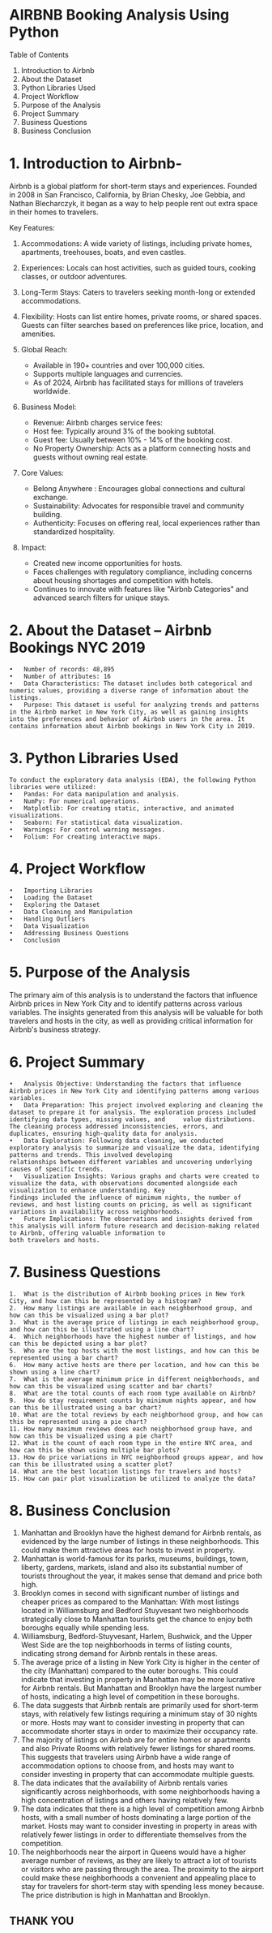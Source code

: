 # AIRBNB Booking Analysis Using Python

Table of Contents
1. Introduction to Airbnb
2. About the Dataset
3. Python Libraries Used
4. Project Workflow
5. Purpose of the Analysis
6. Project Summary
7. Business Questions
8. Business Conclusion

# 1. Introduction to Airbnb-
  Airbnb is a global platform for short-term stays and experiences. Founded in 2008 in San Francisco, California, by Brian Chesky, Joe Gebbia, and Nathan Blecharczyk, it began as a way to help people rent out extra space in their homes to travelers.

 Key Features:

1.	Accommodations: A wide variety of listings, including private homes, apartments, treehouses, boats, and even castles.

2.	Experiences: Locals can host activities, such as guided tours, cooking classes, or outdoor adventures.

3.	Long-Term Stays: Caters to travelers seeking month-long or extended accommodations.

4.	Flexibility: Hosts can list entire homes, private rooms, or shared spaces. Guests can filter searches based on preferences like price, location, and amenities.

5.	Global Reach:
    - Available in 190+ countries and over 100,000 cities.
    - Supports multiple languages and currencies.
    - As of 2024, Airbnb has facilitated stays for millions of travelers worldwide.

6.	Business Model:
    -	Revenue: Airbnb charges service fees:
    -	Host fee: Typically around 3% of the booking subtotal.
    -	Guest fee: Usually between 10% - 14% of the booking cost.
    -	No Property Ownership: Acts as a platform connecting hosts and guests without owning real estate.

7.	Core Values:
    -	Belong Anywhere	: Encourages global connections and cultural exchange.
    -	Sustainability: Advocates for responsible travel and community building.
    -	Authenticity: Focuses on offering real, local experiences rather than standardized hospitality.

8.	Impact:
    -	Created new income opportunities for hosts.
    -	Faces challenges with regulatory compliance, including concerns about housing shortages and competition with hotels.
    -	Continues to innovate with features like "Airbnb Categories" and advanced search filters for unique stays.

# 2. About the Dataset – Airbnb Bookings NYC 2019
    •	Number of records: 48,895
    •	Number of attributes: 16
    •	Data Characteristics: The dataset includes both categorical and numeric values, providing a diverse range of information about the listings.
    •	Purpose: This dataset is useful for analyzing trends and patterns in the Airbnb market in New York City, as well as gaining insights into the preferences and behavior of Airbnb users in the area. It contains information about Airbnb bookings in New York City in 2019.
 
 # 3. Python Libraries Used
    To conduct the exploratory data analysis (EDA), the following Python libraries were utilized:
    •	Pandas: For data manipulation and analysis.
    •	NumPy: For numerical operations.
    •	Matplotlib: For creating static, interactive, and animated visualizations.
    •	Seaborn: For statistical data visualization.
    •	Warnings: For control warning messages.
    •	Folium: For creating interactive maps.

# 4. Project Workflow
    •	Importing Libraries
    •	Loading the Dataset
    •	Exploring the Dataset
    •	Data Cleaning and Manipulation
    •	Handling Outliers
    •	Data Visualization
    •	Addressing Business Questions
    •	Conclusion

# 5. Purpose of the Analysis
  The primary aim of this analysis is to understand the factors that influence Airbnb prices in New York City and to identify patterns across various variables. The insights generated from this analysis will be valuable for both travelers and hosts in the city, as well as providing critical information for Airbnb's business strategy.

# 6. Project Summary
    •	Analysis Objective: Understanding the factors that influence Airbnb prices in New York City and identifying patterns among various variables.
    •	Data Preparation: This project involved exploring and cleaning the dataset to prepare it for analysis. The exploration process included identifying data types, missing values, and     value distributions. The cleaning process addressed inconsistencies, errors, and duplicates, ensuring high-quality data for analysis.
    •	Data Exploration: Following data cleaning, we conducted exploratory analysis to summarize and visualize the data, identifying patterns and trends. This involved developing         
    relationships between different variables and uncovering underlying causes of specific trends.
    •	Visualization Insights: Various graphs and charts were created to visualize the data, with observations documented alongside each visualization to enhance understanding. Key 
    findings included the influence of minimum nights, the number of reviews, and host listing counts on pricing, as well as significant variations in availability across neighborhoods.
    •	Future Implications: The observations and insights derived from this analysis will inform future research and decision-making related to Airbnb, offering valuable information to 
    both travelers and hosts.

# 7. Business Questions
    1.	What is the distribution of Airbnb booking prices in New York City, and how can this be represented by a histogram?
    2.	How many listings are available in each neighborhood group, and how can this be visualized using a bar plot?
    3.	What is the average price of listings in each neighborhood group, and how can this be illustrated using a line chart?
    4.	Which neighborhoods have the highest number of listings, and how can this be depicted using a bar plot?
    5.	Who are the top hosts with the most listings, and how can this be represented using a bar chart?
    6.	How many active hosts are there per location, and how can this be shown using a line chart?
    7.	What is the average minimum price in different neighborhoods, and how can this be visualized using scatter and bar charts?
    8.	What are the total counts of each room type available on Airbnb?
    9.	How do stay requirement counts by minimum nights appear, and how can this be illustrated using a bar chart?
    10.	What are the total reviews by each neighborhood group, and how can this be represented using a pie chart?
    11.	How many maximum reviews does each neighborhood group have, and how can this be visualized using a pie chart?
    12.	What is the count of each room type in the entire NYC area, and how can this be shown using multiple bar plots?
    13.	How do price variations in NYC neighborhood groups appear, and how can this be illustrated using a scatter plot?
    14.	What are the best location listings for travelers and hosts?
    15.	How can pair plot visualization be utilized to analyze the data?

# 8. Business Conclusion
1.	Manhattan and Brooklyn have the highest demand for Airbnb rentals, as evidenced by the large number of listings in these neighborhoods. This could make them attractive areas for hosts to invest in property.
2.	Manhattan is world-famous for its parks, museums, buildings, town, liberty, gardens, markets, island and also its substantial number of tourists throughout the year, it makes sense that demand and price both high.
3.	Brooklyn comes in second with significant number of listings and cheaper prices as compared to the Manhattan: With most listings located in Williamsburg and Bedford Stuyvesant two neighborhoods strategically close to Manhattan tourists get the chance to enjoy both boroughs equally while spending less.
4.	Williamsburg, Bedford-Stuyvesant, Harlem, Bushwick, and the Upper West Side are the top neighborhoods in terms of listing counts, indicating strong demand for Airbnb rentals in these areas.
5.	The average price of a listing in New York City is higher in the center of the city (Manhattan) compared to the outer boroughs. This could indicate that investing in property in Manhattan may be more lucrative for Airbnb rentals. But Manhattan and Brooklyn have the largest number of hosts, indicating a high level of competition in these boroughs.
6.	The data suggests that Airbnb rentals are primarily used for short-term stays, with relatively few listings requiring a minimum stay of 30 nights or more. Hosts may want to consider investing in property that can accommodate shorter stays in order to maximize their occupancy rate.
7.	The majority of listings on Airbnb are for entire homes or apartments and also Private Rooms with relatively fewer listings for shared rooms. This suggests that travelers using Airbnb have a wide range of accommodation options to choose from, and hosts may want to consider investing in property that can accommodate multiple guests.
8.	The data indicates that the availability of Airbnb rentals varies significantly across neighborhoods, with some neighborhoods having a high concentration of listings and others having relatively few.
9.	The data indicates that there is a high level of competition among Airbnb hosts, with a small number of hosts dominating a large portion of the market. Hosts may want to consider investing in property in areas with relatively fewer listings in order to differentiate themselves from the competition.
10.	The neighborhoods near the airport in Queens would have a higher average number of reviews, as they are likely to attract a lot of tourists or visitors who are passing through the area. The proximity to the airport could make these neighborhoods a convenient and appealing place to stay for travelers for short-term stay with spending less money because. The price distribution is high in Manhattan and Brooklyn.


## THANK YOU
